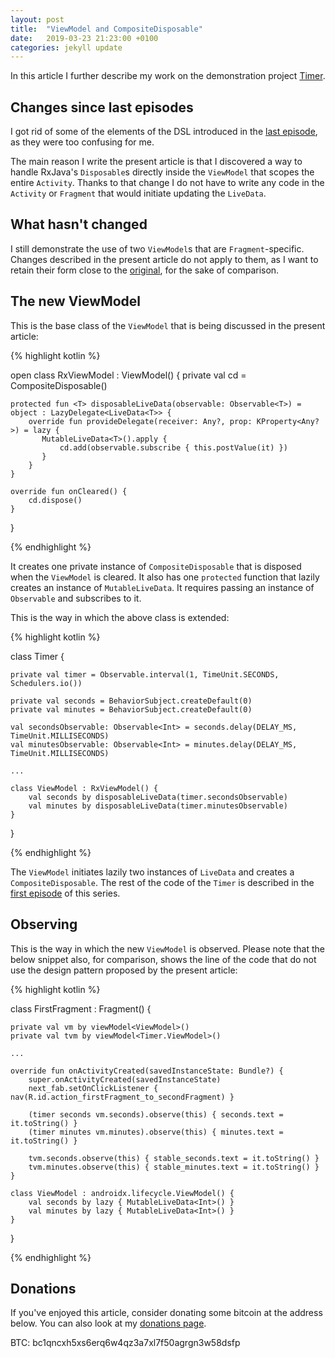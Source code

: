```yaml
---
layout: post
title:  "ViewModel and CompositeDisposable"
date:   2019-03-23 21:23:00 +0100
categories: jekyll update
---
```


In this article I further describe my work on the demonstration project [Timer][timer].

## Changes since last episodes

I got rid of some of the elements of the DSL introduced in the [last episode][last-episode], as they were too confusing for me.

The main reason I write the present article is that I discovered a way to handle RxJava's `Disposable`s directly inside the `ViewModel` that scopes the entire `Activity`. Thanks to that change I do not have to write any code in the `Activity` or `Fragment` that would initiate updating the `LiveData`.

## What hasn't changed

I still demonstrate the use of two `ViewModel`s that are `Fragment`-specific. Changes described in the present article do not apply to them, as I want to retain their form close to the [original][first-episode], for the sake of comparison. 

## The new ViewModel

This is the base class of the `ViewModel` that is being discussed in the present article:

{% highlight kotlin %}

open class RxViewModel : ViewModel() {
    private val cd = CompositeDisposable()

    protected fun <T> disposableLiveData(observable: Observable<T>) = object : LazyDelegate<LiveData<T>> {
        override fun provideDelegate(receiver: Any?, prop: KProperty<Any?>) = lazy {
           MutableLiveData<T>().apply {
               cd.add(observable.subscribe { this.postValue(it) })
           }
        }
    }

    override fun onCleared() {
        cd.dispose()
    }
}

{% endhighlight %}

It creates one private instance of `CompositeDisposable` that is disposed when the `ViewModel` is cleared. It also has one `protected` function that lazily creates an instance of `MutableLiveData`. It requires passing an instance of `Observable` and subscribes to it.

This is the way in which the above class is extended:

{% highlight kotlin %}

class Timer {

    private val timer = Observable.interval(1, TimeUnit.SECONDS, Schedulers.io())

    private val seconds = BehaviorSubject.createDefault(0)
    private val minutes = BehaviorSubject.createDefault(0)

    val secondsObservable: Observable<Int> = seconds.delay(DELAY_MS, TimeUnit.MILLISECONDS)
    val minutesObservable: Observable<Int> = minutes.delay(DELAY_MS, TimeUnit.MILLISECONDS)

    ...

    class ViewModel : RxViewModel() {
        val seconds by disposableLiveData(timer.secondsObservable)
        val minutes by disposableLiveData(timer.minutesObservable)
    }
}

{% endhighlight %}

The `ViewModel` initiates lazily two instances of `LiveData` and creates a `CompositeDisposable`. The rest of the code of the `Timer` is described in the [first episode][first-episode] of this series.

## Observing

This is the way in which the new `ViewModel` is observed. Please note that the below snippet also, for comparison, shows the line of the code that do not use the design pattern proposed by the present article:

{% highlight kotlin %}

class FirstFragment : Fragment() {

    private val vm by viewModel<ViewModel>()
    private val tvm by viewModel<Timer.ViewModel>()

    ...

    override fun onActivityCreated(savedInstanceState: Bundle?) {
        super.onActivityCreated(savedInstanceState)
        next_fab.setOnClickListener { nav(R.id.action_firstFragment_to_secondFragment) }

        (timer seconds vm.seconds).observe(this) { seconds.text = it.toString() }
        (timer minutes vm.minutes).observe(this) { minutes.text = it.toString() }

        tvm.seconds.observe(this) { stable_seconds.text = it.toString() }
        tvm.minutes.observe(this) { stable_minutes.text = it.toString() }
    }

    class ViewModel : androidx.lifecycle.ViewModel() {
        val seconds by lazy { MutableLiveData<Int>() }
        val minutes by lazy { MutableLiveData<Int>() }
    }
}

{% endhighlight %}

## Donations

If you've enjoyed this article, consider donating some bitcoin at the address below. You can also look at my [donations page][donations].

BTC: bc1qncxh5xs6erq6w4qz3a7xl7f50agrgn3w58dsfp 

[last-episode]: https://syrop.github.io/jekyll/update/2019/03/23/rxjava-lifecycle-dsl.html
[first-episode]: https://syrop.github.io/jekyll/update/2019/03/22/timers-rxjava-viewmodel.html
[timer]: https://github.com/syrop/Timer
[donations]: https://syrop.github.io/donate/

